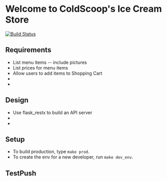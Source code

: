 # Welcome to ColdScoop's Ice Cream Store

[![Build Status](https://app.travis-ci.com/ColdScoop/ice-cream-store.svg?branch=main)](https://app.travis-ci.com/ColdScoop/ice-cream-store)

## Requirements

- List menu items -- include pictures
- List prices for menu items
- Allow users to add items to Shopping Cart
- 
- 

## Design 

- Use flask_restx to build an API server
- 
-  

## Setup

- To build production, type `make prod`.
- To create the env for a new developer, run `make dev_env`.

## TestPush
